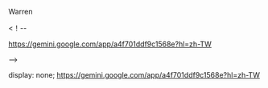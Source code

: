 

Warren

<！--

https://gemini.google.com/app/a4f701ddf9c1568e?hl=zh-TW

-->

<!--
https://gemini.google.com/app/a4f701ddf9c1568e?hl=zh-TW
-->

display: none;
https://gemini.google.com/app/a4f701ddf9c1568e?hl=zh-TW

